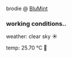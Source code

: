brodie @ [BluMint](https://www.linkedin.com/company/blumint-io/)

<!--weather_start-->
### working conditions..

weather: clear sky ☀️

temp: 25.70 °C 🥶

<!--weather_end-->
